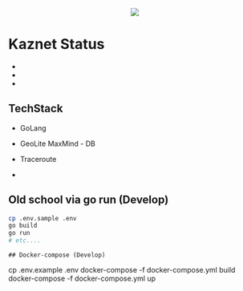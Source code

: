 
<p align="center"><img src="./docs/img/teambek_logo.png"></p>

# Kaznet Status

-

-

-
## TechStack

* GoLang
* GeoLite MaxMind - DB
* Traceroute

* 
## Old school via go run (Develop)
```bash
cp .env.sample .env
go build
go run
# etc....
```

```
## Docker-compose (Develop)
```
cp .env.example .env
docker-compose -f docker-compose.yml build
docker-compose -f docker-compose.yml up
```
